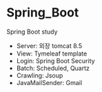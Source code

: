 # Spring_Boot
Spring Boot study

* Server: 외장 tomcat 8.5
* View: Tymeleaf template
* Login: Spring Boot Security
* Batch: Scheduled, Quartz
* Crawling: Jsoup
* JavaMailSender: Gmail
